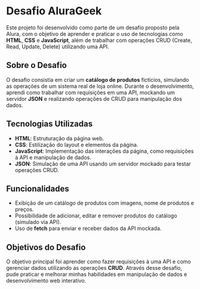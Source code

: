 # Desafio AluraGeek

Este projeto foi desenvolvido como parte de um desafio proposto pela Alura, com o objetivo de aprender e praticar o uso de tecnologias como **HTML**, **CSS** e **JavaScript**, além de trabalhar com operações CRUD (Create, Read, Update, Delete) utilizando uma API.

## Sobre o Desafio

O desafio consistia em criar um **catálogo de produtos** fictícios, simulando as operações de um sistema real de loja online. Durante o desenvolvimento, aprendi como trabalhar com requisições em uma API, mockando um servidor **JSON** e realizando operações de CRUD para manipulação dos dados.

## Tecnologias Utilizadas

- **HTML**: Estruturação da página web.
- **CSS**: Estilização do layout e elementos da página.
- **JavaScript**: Implementação das interações da página, como requisições à API e manipulação de dados.
- **JSON**: Simulação de uma API usando um servidor mockado para testar operações CRUD.

## Funcionalidades

- Exibição de um catálogo de produtos com imagens, nome de produtos e preços.
- Possibilidade de adicionar, editar e remover produtos do catálogo (simulado via API).
- Uso de **fetch** para enviar e receber dados da API mockada.

## Objetivos do Desafio

O objetivo principal foi aprender como fazer requisições à uma API e como gerenciar dados utilizando as operações **CRUD**. Através desse desafio, pude praticar e melhorar minhas habilidades em manipulação de dados e desenvolvimento web interativo.

